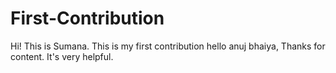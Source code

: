 # First-Contribution
Hi! This is Sumana.
This is my first contribution
hello anuj bhaiya, Thanks for content. It's very helpful.

